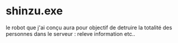 # shinzu.exe
le robot que j'ai conçu aura pour objectif de detruire la totalité des personnes dans le serveur : releve information etc..
